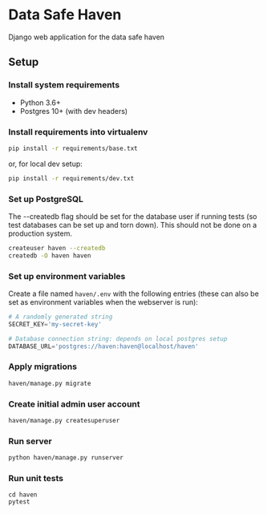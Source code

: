 # Data Safe Haven
Django web application for the data safe haven


## Setup

### Install system requirements

* Python 3.6+
* Postgres 10+ (with dev headers)

### Install requirements into virtualenv

```bash
pip install -r requirements/base.txt
```

or, for local dev setup:

```bash
pip install -r requirements/dev.txt
```

### Set up PostgreSQL

The --createdb flag should be set for the database user if running tests (so test databases can be set up and torn down). This should not be done on a production system.

```bash
createuser haven --createdb
createdb -O haven haven
```

### Set up environment variables

Create a file named `haven/.env` with the following entries (these can also be set as environment variables
when the webserver is run):

```python
# A randomly generated string
SECRET_KEY='my-secret-key'

# Database connection string: depends on local postgres setup
DATABASE_URL='postgres://haven:haven@localhost/haven'
```

### Apply migrations

```bash
haven/manage.py migrate
```

### Create initial admin user account

```bash
haven/manage.py createsuperuser
```

### Run server

```bash
python haven/manage.py runserver
```

### Run unit tests

```
cd haven
pytest
```
